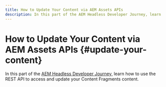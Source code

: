 ```yaml
---
title: How to Update Your Content via AEM Assets APIs
description: In this part of the AEM Headless Developer Journey, learn how to use the REST API to access and update your Content Fragments content.
---
```


# How to Update Your Content via AEM Assets APIs {#update-your-content}

In this part of the [AEM Headless Developer Journey,](#overview.md) learn how to use the REST API to access and update your Content Fragments content.
